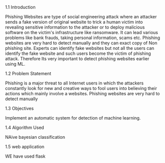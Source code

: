1.1 Introduction

 Phishing Websites are type of social engineering attack where an attacker sends a fake version of original website to trick a human victim into revealing sensitive information to the attacker or to deploy malicious software on the victim's infrastructure like ransomware. It can lead various problems like bank frauds, taking personal information, scams etc. Phishing websites are very hard to detect manually and they can exact copy of Non phishing site. Experts can identify fake websites but not all the users can identify the fake website and such users become the victim of 
phishing attack. Therefore Its very important to detect phishing websites earlier using ML.




1.2 Problem Statement

Phishing is a major threat to all Internet users in which the attackers constantly look for new and creative ways to fool users into believing their actions which mainly involve a websites. Phishing websites are very hard to detect manually




1.3 Objectives

Implement an automatic system for detection of machine learning.

1.4 Algorithm Used 

NAive bayesian classification

1.5 web application
 
WE have used flask